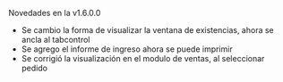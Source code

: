 Novedades en la v1.6.0.0
* Se cambio la forma de visualizar la ventana de existencias, ahora se ancla al tabcontrol
* Se agrego el informe de ingreso ahora se puede imprimir
* Se corrigió la visualización en el modulo de ventas, al seleccionar pedido
  
